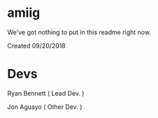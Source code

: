# amiig
We've got nothing to put in this readme right now.

Created 09/20/2018

# Devs
Ryan Bennett ( Lead Dev. )

Jon Aguayo ( Other Dev. )
